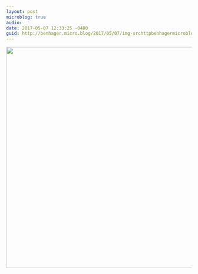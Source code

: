 ```yaml
---
layout: post
microblog: true
audio: 
date: 2017-05-07 12:33:25 -0400
guid: http://benhager.micro.blog/2017/05/07/img-srchttpbenhagermicrobloguploadsfefejpg-width.html
---
```

<img src="http://benhager.micro.blog/uploads/2017/772fe254fe.jpg" width="600" height="600" style="height: auto" />

